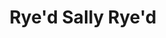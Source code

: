 ---
abv: 5.3%
alt:
availability: Keg
bitterness: 
description: A Saison brewed with flaked rye for a nice spiciness on the back end. We also added East Kent Golding hops for a nice flavor and aroma.
gravity: 
hops: 
ibu: 22
img: ryed-sally-ryed.jpg
layout: beer
malt: 
modal-id: ryed-sally-ryed
title: Rye'd Sally Rye'd
on-tap: nope
sourness: 
style: Saison
---